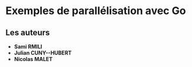# Exemples de parallélisation avec Go

## Les auteurs
* **Sami RMILI** 
* **Julian CUNY--HUBERT** 
* **Nicolas MALET** 

